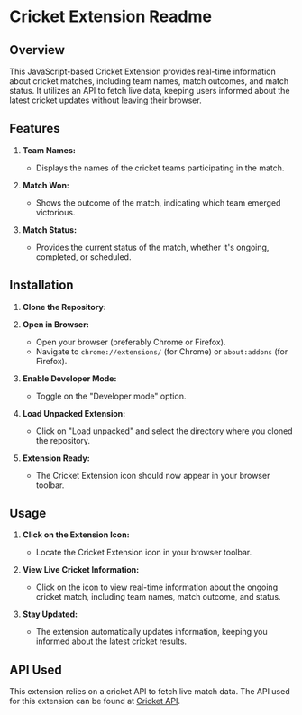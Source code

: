 # Cricket Extension Readme

## Overview

This JavaScript-based Cricket Extension provides real-time information about cricket matches, including team names, match outcomes, and match status. It utilizes an API to fetch live data, keeping users informed about the latest cricket updates without leaving their browser.

## Features

1. **Team Names:**
   - Displays the names of the cricket teams participating in the match.

2. **Match Won:**
   - Shows the outcome of the match, indicating which team emerged victorious.

3. **Match Status:**
   - Provides the current status of the match, whether it's ongoing, completed, or scheduled.

## Installation

1. **Clone the Repository:**

2. **Open in Browser:**
   - Open your browser (preferably Chrome or Firefox).
   - Navigate to `chrome://extensions/` (for Chrome) or `about:addons` (for Firefox).

3. **Enable Developer Mode:**
   - Toggle on the "Developer mode" option.

4. **Load Unpacked Extension:**
   - Click on "Load unpacked" and select the directory where you cloned the repository.

5. **Extension Ready:**
   - The Cricket Extension icon should now appear in your browser toolbar.

## Usage

1. **Click on the Extension Icon:**
   - Locate the Cricket Extension icon in your browser toolbar.

2. **View Live Cricket Information:**
   - Click on the icon to view real-time information about the ongoing cricket match, including team names, match outcome, and status.

3. **Stay Updated:**
   - The extension automatically updates information, keeping you informed about the latest cricket results.

## API Used

This extension relies on a cricket API to fetch live match data. The API used for this extension can be found at [Cricket API](https://cricketdata.org/).
